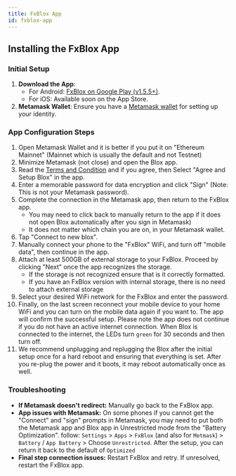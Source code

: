 ```yaml
---
title: FxBlox App
id: fxblox-app
---
```


## Installing the FxBlox App

### Initial Setup

1. **Download the App**: 
   - For Android: [FxBlox on Google Play (v1.5.5+)](https://play.google.com/store/apps/details?id=land.fx.blox).
   - For iOS: Available soon on the App Store.
2. **Metamask Wallet**: Ensure you have a [Metamask wallet](https://play.google.com/store/apps/details?id=io.metamask) for setting up your identity.

### App Configuration Steps

1. Open Metamask Wallet and it is better if you put it on "Ethereum Mainnet" (Mainnet which is usually the default and not Testnet)
2. Minimize Metamask (not close) and open the Blox app.
3. Read the [Terms and Condition](https://fx.land/terms) and if you agree, then Select "Agree and Setup Blox" in the app.
4. Enter a memorable password for data encryption and click "Sign" (Note: This is not your Metamask password).
5. Complete the connection in the Metamask app, then return to the FxBlox app.
   - You may need to click back to manually return to the app if it does not open Blox automatically after you sign in Metamask)
   - It does not matter which chain you are on, in your Metamask wallet.
6. Tap "Connect to new blox".
7. Manually connect your phone to the "FxBlox" WiFi, and turn off "mobile data", then continue in the app.
8. Attach at least 500GB of external storage to your FxBlox. Proceed by clicking "Next" once the app recognizes the storage.
   - If the storage is not recognized ensure that is it correctly formatted.
   - If you have an FxBlox version with internal storage, there is no need to attach external storage
10. Select your desired WiFi network for the FxBlox and enter the password.
11. Finally, on the last screen reconnect your mobile device to your home WiFi and you can turn on the mobile data again if you want to. The app will confirm the successful setup. Please note the app does not continue if you do not have an active internet connection. When Blox is connected to the internet, the LEDs turn `green` for 30 seconds and then turn off.
12. We recommend unplugging and replugging the Blox after the initial setup once for a hard reboot and ensuring that everything is set. After you re-plug the power and it boots, it may reboot automatically once as well.

### Troubleshooting

- <b>If Metamask doesn't redirect:</b> Manually go back to the FxBlox app.
- <b>App issues with Metamask:</b> On some phones if you cannot get the "Connect" and "sign" prompts in Metamask, you may need to put both the Metamask app and Blox app in Unrestricted mode from the "Battery Optimization". follow: `Settings` > `Apps` > `FxBlox` (and also for `Metmask`) > `Battery` / `App Battery` > Choose `Unrestricted`. After the setup, you can return it back to the default of `Optimized`
- <b>Final step connection issues:</b> Restart FxBlox and retry. If unresolved, restart the FxBlox app.
